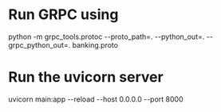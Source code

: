 # Run GRPC using
python -m grpc_tools.protoc --proto_path=. --python_out=. --grpc_python_out=. banking.proto

# Run the uvicorn server
uvicorn main:app --reload --host 0.0.0.0 --port 8000